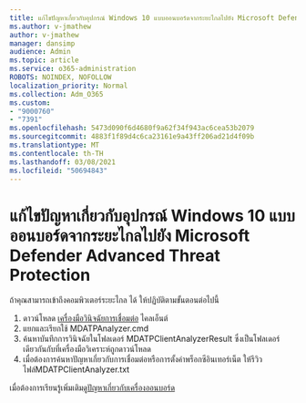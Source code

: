 ```yaml
---
title: แก้ไขปัญหาเกี่ยวกับอุปกรณ์ Windows 10 แบบออนบอร์ดจากระยะไกลไปยัง Microsoft Defender Advanced Threat Protection
ms.author: v-jmathew
author: v-jmathew
manager: dansimp
audience: Admin
ms.topic: article
ms.service: o365-administration
ROBOTS: NOINDEX, NOFOLLOW
localization_priority: Normal
ms.collection: Adm_O365
ms.custom:
- "9000760"
- "7391"
ms.openlocfilehash: 5473d090f6d4680f9a62f34f943ac6cea53b2079
ms.sourcegitcommit: 4883f1f89d4c6ca23161e9a43ff206ad21d4f09b
ms.translationtype: MT
ms.contentlocale: th-TH
ms.lasthandoff: 03/08/2021
ms.locfileid: "50694843"
---
```

# <a name="remotely-fix-problems-with-onboarding-windows-10-devices-to-microsoft-defender-advanced-threat-protection"></a>แก้ไขปัญหาเกี่ยวกับอุปกรณ์ Windows 10 แบบออนบอร์ดจากระยะไกลไปยัง Microsoft Defender Advanced Threat Protection

ถ้าคุณสามารถเข้าถึงคอมพิวเตอร์ระยะไกล ได้ ให้ปฏิบัติตามขั้นตอนต่อไปนี้

1. ดาวน์โหลด [เครื่องมือวินิจฉัยการเชื่อมต่อ](https://go.microsoft.com/fwlink/?linkid=2143466) ไคลเอ็นต์
2. แยกและเรียกใช้ MDATPAnalyzer.cmd
3. ค้นหาบันทึกการวินิจฉัยในโฟลเดอร์ MDATPClientAnalyzerResult ซึ่งเป็นโฟลเดอร์เดียวกันกับที่เครื่องมือวิเคราะห์ถูกดาวน์โหลด
4. เมื่อต้องการค้นหาปัญหาเกี่ยวกับการเชื่อมต่อหรือการตั้งค่าพร็อกซีอินเทอร์เน็ต ให้รีวิวไฟล์MDATPClientAnalyzer.txt

เมื่อต้องการเรียนรู้เพิ่มเติม[ดูปัญหาเกี่ยวกับเครื่องออนบอร์ด](https://go.microsoft.com/fwlink/?linkid=2143634)
